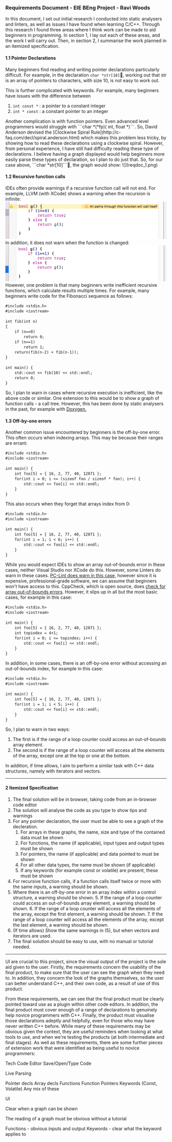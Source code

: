 ### Requirements Document - EIE BEng Project - Ravi Woods

In this document, I set out initial research I conducted into static analysers and linters, as well as issues I have found when learning C/C++. Through this research I found three areas where I think work can be made to aid beginners in programming. In section 1, I lay out each of these areas, and the work I will carry out. Then, in section 2, I summarise the work planned in an itemized specification.

#### 1.1	Pointer Declarations
Many beginners find reading and writing pointer declarations particularly difficult. For example, in the declaration ```char *str[10]```, working out that str is an array of pointers to characters, with size 10, is not easy to work out. 

This is further complicated with keywords. For example, many beginners have issues with the difference between

1. ```int const *```  : a pointer to a constant integer
2.  ```int * const```  : a constant pointer to an integer

<p style="page-break-after:always;"></p>
Another complication is with function pointers. Even advanced level programmers would struggle with ```char *(*fp)( int, float *)```. So, David Anderson devised the [Clockwise Spiral Rule](http://c-faq.com/decl/spiral.anderson.html) which makes this problem less tricky, by showing how to read these declarations using a clockwise spiral. However, from personal experience, I have still had difficulty reading these type of declarations. I believe having a graph displayed would help beginners more easily parse these types of declaration, so I plan to do just that. So, for our case above, ```char *str[10]```,  the graph would show:
![](reqdoc_1.png)

#### 1.2	Recursive function calls
IDEs often provide warnings if a recursive function call will not end. For example, LLVM (with XCode) shows a warning when the recursion is infinite:
![](reqdoc_2.png)
In addition, it does not warn when the function is changed:
![](reqdoc_3.png)
However, one problem is that many beginners write inefficient recursive functions, which calculate results multiple times. For example, many beginners write code for the Fibonacci sequence as follows:

	#include <stdio.h>
	#include <iostream>
	
	int fib(int n)
	{
	    if (n==0)
	        return 0;
	    if (n==1)
	        return 1;
	    return(fib(n-2) + fib(n-1));
	}
	
	int main() {
	    std::cout << fib(10) << std::endl;
	    return 0;
	}

So, I plan to warn in cases where recursive execution is inefficient, like the above code or similar. One extension to this would be to show a graph of function calls - a call tree. However, this has been done by static analysers in the past, for example with [Doxygen.](https://www.stack.nl/~dimitri/doxygen/manual/diagrams.html)

#### 1.3	Off-by-one errors
Another common issue encountered by beginners is the off-by-one error. This often occurs when indexing arrays. This may be because their ranges are errant:

	#include <stdio.h>
	#include <iostream>
	
	int main() {
	    int foo[5] = { 16, 2, 77, 40, 12071 };
	    for(int i = 0; i <= (sizeof foo / sizeof * foo); i++) {
	        std::cout << foo[i] << std::endl;
	    }
	} 

This also occurs when they forget that arrays index from 0:

	#include <stdio.h>
	#include <iostream>
	
	int main() {
	    int foo[5] = { 16, 2, 77, 40, 12071 };
	    for(int i = 1; i < 6; i++) {
	        std::cout << foo[i] << std::endl;
	    }
	}

While you would expect IDEs to show an array out-of-bounds error in these cases, neither Visual Studio nor XCode do this. However, some Linters do warn in these cases. [PC-Lint does warn in this case,](http://www.gimpel.com/html/value.htm) however since it is expensive, professional-grade software, we can assume that beginners won't have access to this. CppCheck, which is open source, does [check for array out-of-bounds errors](https://sourceforge.net/p/cppcheck/wiki/ListOfChecks/). However, it slips up in all but the most basic cases, for example in this case:

	#include <stdio.h>
	#include <iostream>
	
	int main() {
	    int foo[5] = { 16, 2, 77, 40, 12071 };
	    int topindex = 4+1;
	    for(int i = 0; i <= topindex; i++) {
	        std::cout << foo[i] << std::endl;
	    }
	}
	
In addition, in some cases, there is an off-by-one error without accessing an out-of-bounds index, for example in this case:

	#include <stdio.h>
	#include <iostream>
	
	int main() {
	    int foo[5] = { 16, 2, 77, 40, 12071 };
	    for(int i = 1; i < 5; i++) {
	        std::cout << foo[i] << std::endl;
	    }
	}

So, I plan to warn in two ways:

1. The first is if the range of a loop counter could access an out-of-bounds array element.
2. The second is if the range of a loop counter will access all the elements of the array, except one at the top or one at the bottom.

In addition, if time allows, I aim to perform a similar task with C++ data structures, namely with iterators and vectors.

******

#### 2	Itemized Specification
1. The final solution will be in browser, taking code from an in-browser code editor
2. The solution will analyse the code as you type to show tips and warnings
3. For any pointer declaration, the user must be able to see a graph of the decleration.
	1. For arrays in these graphs, the name, size and type of the contained data must be shown
	2. For functions, the name (if applicable), input types and output types must be shown
	3. For pointers, the name (if applicable) and data pointed to must be shown
	4. For all other data types, the name must be shown (if applicable)
	5. If any keywords (for example const or volatile) are present, these must be shown
4. For recursive function calls, if a function calls itself twice or more with the same inputs, a warning should be shown.
5. Where there is an off-by-one error in an array index within a control structure, a warning should be shown.
	5. If the range of a loop counter could access an out-of-bounds array element, a warning should be shown.
	6. If the range of a loop counter will access all the elements of the array, except the first element, a warning should be shown.
	7. If the range of a loop counter will access all the elements of the array, except the last element, a warning should be shown.
6. (If time allows) Show the same warnings in (5), but when vectors and iterators are used.
7. The final solution should be easy to use, with no manual or tutorial needed.

---

UI are crucial to this project, since the visual output of the project is the sole aid given to the user. Firstly, the requirements concern the usability of the final product, to make sure that the user can see the graph when they need to. In addition, they concern the look of the graphs themselves, so the user can better understand C++, and their own code, as a result of use of this product.

From these requirements, we can see that the final product must be clearly pointed toward use as a plugin within other code editors. In addition, the final product must cover enough of a range of declarations to genuinely help novice programmers with C++. Finally, the product must visualise those declarations adeptly and helpfully, even for those who may have never written C++ before. While many of these requirements may be obvious given the context, they are useful reminders when looking at what tools to use, and when we're testing the products (at both intermediate and final stages). As well as these requirements, there are some further pieces of extension work that were identified as being useful to novice programmers:

Tech
Code Editor
Save/Open/Type Code

Live Parsing

Pointer decls
Array decls
Functions
Function Pointers
Keywords (Const, Volatile)
Any mix of these

UI

Clear when a graph can be shown

The reading of a graph must be obvious without a tutorial

Functions - obvious inputs and output
Keywords - clear what the keyword applies to
 